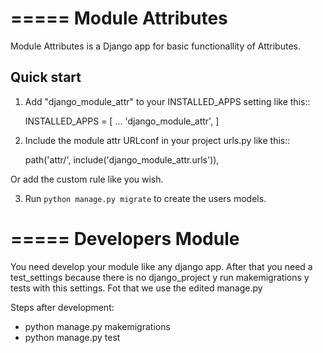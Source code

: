 =====
Module Attributes
=====

Module Attributes is a Django app for basic functionallity of Attributes.

Quick start
-----------

1. Add "django_module_attr" to your INSTALLED_APPS setting like this::

    INSTALLED_APPS = [
        ...
    	'django_module_attr',
    ]

2. Include the module attr URLconf in your project urls.py like this::

    path('attr/', include('django_module_attr.urls')),

Or add the custom rule like you wish.

3. Run ``python manage.py migrate`` to create the users models.


=====
Developers Module
=====

You need develop your module like any django app. After that you need a test_settings because there is no django_project y run makemigrations y tests with this settings. Fot that we use the edited manage.py

Steps after development:
 - python manage.py makemigrations
 - python manage.py test
